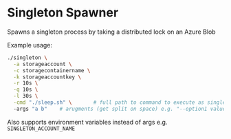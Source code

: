 # Singleton Spawner
Spawns a singleton process by taking a distributed lock on an Azure Blob

Example usage:
```bash
./singleton \
  -a storageaccount \
  -c storagecontainername \
  -k storageaccountkey \
  -r 10s \
  -q 10s \
  -l 30s \
  -cmd "./sleep.sh" \       # full path to command to execute as singleton
  -args "a b"    # arugments (get split on space) e.g. "--option1 value1 --option2 value2"
```

Also supports environment variables instead of args e.g. `SINGLETON_ACCOUNT_NAME`

